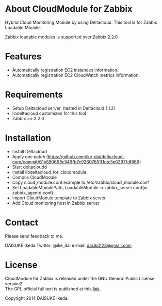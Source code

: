 # About CloudModule for Zabbix

Hybrid Cloud Monitoring Module by using Deltacloud.
This tool is for Zabbix Loadable Module.

Zabbix loadable modules is supported over Zabbix 2.2.0.

# Features

* Automatically registration EC2 instances information.
* Automatically registration EC2 CloudWatch metrics information.

# Requirements

* Setup Deltacloud server. (tested in Deltacloud 1.1.3)
* libdeltacloud customized for this tool
* Zabbix >= 2.2.0

# Installation

* Install Deltacloud
* Apply one patch (https://github.com/ike-dai/deltacloud-core/commit/61b690698c949fb7c92607651f1ctc5e02971df966)
* Start deltacloudd
* Install libdeltacloud_for_cloudmodule
* Compile CloudModule
* Copy cloud_module.conf.example to /etc/zabbix/cloud_module.conf
* Set LoadableModulePath, LoadableModule in zabbix_server.conf(or zabbix_agentd.conf)
* Import CloudModule template to Zabbix server
* Add Cloud monitoring host in Zabbix server

# Contact

Please send feedback to me.

DAISUKE Ikeda
Twitter: @ike_dai
e-mail: <dai.ikd123@gmail.com>

# License

CloudModule for Zabbix is released under the GNU General Public License version2.  
The GPL official full text is published at this [link](http://www.gnu.org/licenses/old-licenses/gpl-2.0.txt).

Copyright 2014 DAISUKE Ikeda. 
